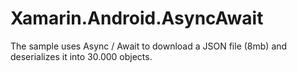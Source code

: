 # Xamarin.Android.AsyncAwait

The sample uses Async / Await to download a JSON file (8mb) and deserializes it into 30.000 objects.
